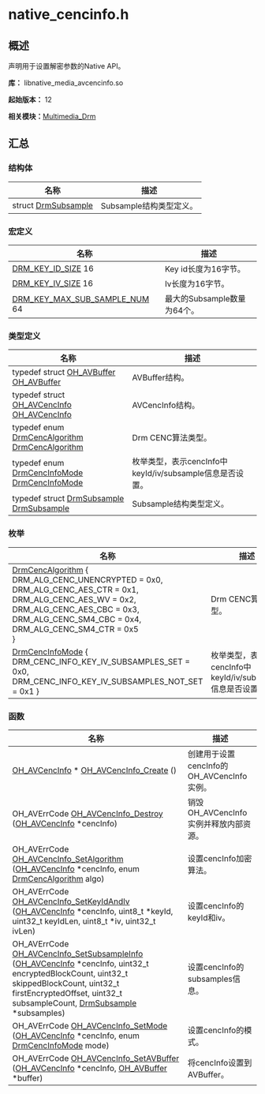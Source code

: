 # native_cencinfo.h


## 概述

声明用于设置解密参数的Native API。

**库：** libnative_media_avcencinfo.so

**起始版本：** 12

**相关模块：**[Multimedia_Drm](_multimedia___drm.md)


## 汇总


### 结构体

| 名称 | 描述 | 
| -------- | -------- |
| struct  [DrmSubsample](_drm_subsample.md) | Subsample结构类型定义。 | 


### 宏定义

| 名称 | 描述 | 
| -------- | -------- |
| [DRM_KEY_ID_SIZE](_multimedia___drm.md#drm_key_id_size)   16 | Key id长度为16字节。 | 
| [DRM_KEY_IV_SIZE](_multimedia___drm.md#drm_key_iv_size)   16 | Iv长度为16字节。 | 
| [DRM_KEY_MAX_SUB_SAMPLE_NUM](_multimedia___drm.md#drm_key_max_sub_sample_num)   64 | 最大的Subsample数量为64个。 | 


### 类型定义

| 名称 | 描述 | 
| -------- | -------- |
| typedef struct [OH_AVBuffer](_multimedia___drm.md#oh_avbuffer) [OH_AVBuffer](_multimedia___drm.md#oh_avbuffer) | AVBuffer结构。 | 
| typedef struct [OH_AVCencInfo](_multimedia___drm.md#oh_avcencinfo) [OH_AVCencInfo](_multimedia___drm.md#oh_avcencinfo) | AVCencInfo结构。 | 
| typedef enum [DrmCencAlgorithm](_multimedia___drm.md#drmcencalgorithm) [DrmCencAlgorithm](_multimedia___drm.md#drmcencalgorithm) | Drm CENC算法类型。 | 
| typedef enum [DrmCencInfoMode](_multimedia___drm.md#drmcencinfomode) [DrmCencInfoMode](_multimedia___drm.md#drmcencinfomode) | 枚举类型，表示cencInfo中keyId/iv/subsample信息是否设置。 | 
| typedef struct [DrmSubsample](_drm_subsample.md) [DrmSubsample](_multimedia___drm.md#drmsubsample) | Subsample结构类型定义。 | 


### 枚举

| 名称 | 描述 | 
| -------- | -------- |
| [DrmCencAlgorithm](_multimedia___drm.md#drmcencalgorithm) {<br/>DRM_ALG_CENC_UNENCRYPTED = 0x0, DRM_ALG_CENC_AES_CTR = 0x1,<br/>DRM_ALG_CENC_AES_WV = 0x2, DRM_ALG_CENC_AES_CBC = 0x3,<br/>DRM_ALG_CENC_SM4_CBC = 0x4, DRM_ALG_CENC_SM4_CTR = 0x5<br/>} | Drm CENC算法类型。 | 
| [DrmCencInfoMode](_multimedia___drm.md#drmcencinfomode) {<br/>DRM_CENC_INFO_KEY_IV_SUBSAMPLES_SET = 0x0,<br/>DRM_CENC_INFO_KEY_IV_SUBSAMPLES_NOT_SET = 0x1 } | 枚举类型，表示cencInfo中keyId/iv/subsample信息是否设置。 | 


### 函数

| 名称 | 描述 | 
| -------- | -------- |
| [OH_AVCencInfo](_multimedia___drm.md#oh_avcencinfo) \* [OH_AVCencInfo_Create](_multimedia___drm.md#oh_avcencinfo_create) () | 创建用于设置cencInfo的OH_AVCencInfo实例。 | 
| OH_AVErrCode [OH_AVCencInfo_Destroy](_multimedia___drm.md#oh_avcencinfo_destroy) ([OH_AVCencInfo](_multimedia___drm.md#oh_avcencinfo) \*cencInfo) | 销毁OH_AVCencInfo实例并释放内部资源。 | 
| OH_AVErrCode [OH_AVCencInfo_SetAlgorithm](_multimedia___drm.md#oh_avcencinfo_setalgorithm) ([OH_AVCencInfo](_multimedia___drm.md#oh_avcencinfo) \*cencInfo, enum [DrmCencAlgorithm](_multimedia___drm.md#drmcencalgorithm) algo) | 设置cencInfo加密算法。 | 
| OH_AVErrCode [OH_AVCencInfo_SetKeyIdAndIv](_multimedia___drm.md#oh_avcencinfo_setkeyidandiv) ([OH_AVCencInfo](_multimedia___drm.md#oh_avcencinfo) \*cencInfo, uint8_t \*keyId, uint32_t keyIdLen, uint8_t \*iv, uint32_t ivLen) | 设置cencInfo的keyId和iv。 | 
| OH_AVErrCode [OH_AVCencInfo_SetSubsampleInfo](_multimedia___drm.md#oh_avcencinfo_setsubsampleinfo) ([OH_AVCencInfo](_multimedia___drm.md#oh_avcencinfo) \*cencInfo, uint32_t encryptedBlockCount, uint32_t skippedBlockCount, uint32_t firstEncryptedOffset, uint32_t subsampleCount, [DrmSubsample](_drm_subsample.md) \*subsamples) | 设置cencInfo的subsamples信息。 | 
| OH_AVErrCode [OH_AVCencInfo_SetMode](_multimedia___drm.md#oh_avcencinfo_setmode) ([OH_AVCencInfo](_multimedia___drm.md#oh_avcencinfo) \*cencInfo, enum [DrmCencInfoMode](_multimedia___drm.md#drmcencinfomode) mode) | 设置cencInfo的模式。 | 
| OH_AVErrCode [OH_AVCencInfo_SetAVBuffer](_multimedia___drm.md#oh_avcencinfo_setavbuffer) ([OH_AVCencInfo](_multimedia___drm.md#oh_avcencinfo) \*cencInfo, [OH_AVBuffer](_multimedia___drm.md#oh_avbuffer) \*buffer) | 将cencInfo设置到AVBuffer。 | 
